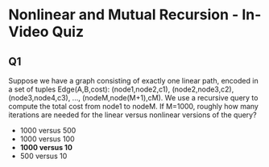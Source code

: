 # Nonlinear and Mutual Recursion - In-Video Quiz

## Q1 

Suppose we have a graph consisting of exactly one linear path, encoded in a set of tuples Edge(A,B,cost): (node1,node2,c1), (node2,node3,c2), (node3,node4,c3), ..., (nodeM,node(M+1),cM). We use a recursive query to compute the total cost from node1 to nodeM. If M=1000, roughly how many iterations are needed for the linear versus nonlinear versions of the query?

- 1000 versus 500
- 1000 versus 100
- **1000 versus 10**
- 500 versus 10